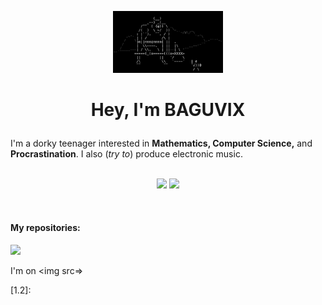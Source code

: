 <!--social media links brokn-->

<p align="center"> 
  <img src="giphy (1).gif" width="35%">
</p>

# <p align="center"> Hey, I'm BAGUVIX </p>
 
I'm a dorky teenager interested in **Mathematics, Computer Science,** and **Procrastination**. I also (*try to*) produce electronic music. <br><br>

<p align="center">
  <img src="https://github-readme-stats.vercel.app/api?username=BAGUVIX456&theme=radical&show_icons=true&hide_border=true" height="180">
  <img src="https://github-readme-stats.vercel.app/api/top-langs/?username=BAGUVIX456&theme=radical&show_icons=true&hide_border=true&layout=compact">
</p>

<br>

#### My repositories: <br>
  <a href="https://github.com/BAGUVIX456/Advent_of_Code">
    <img src="https://github-readme-stats.vercel.app/api/pin/?username=BAGUVIX456&repo=Advent_of_Code&show_owner=true&theme=radical&hide_border=true">
  </a>    
<br> 

I'm on
<img src=>

<!--icons-->

[1.2]: 

<!--links-->

[1]: saberdan02@gmail.com

<!---
BAGUVIX456/BAGUVIX456 is a ✨ special ✨ repository because its `README.md` (this file) appears on your GitHub profile.
You can click the Preview link to take a look at your changes.
--->
